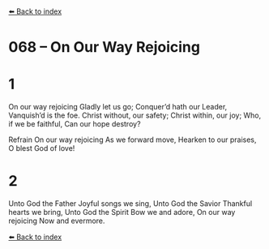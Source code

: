 [⬅️ Back to index](../README.md)

# 068 – On Our Way Rejoicing


# 1
On our way rejoicing
Gladly let us go;
Conquer’d hath our Leader,
Vanquish’d is the foe.
Christ without, our safety;
Christ within, our joy;
Who, if we be faithful,
Can our hope destroy?

Refrain
On our way rejoicing
As we forward move,
Hearken to our praises,
O blest God of love!

# 2
Unto God the Father
Joyful songs we sing,
Unto God the Savior
Thankful hearts we bring,
Unto God the Spirit
Bow we and adore,
On our way rejoicing
Now and evermore.

[⬅️ Back to index](../README.md)
